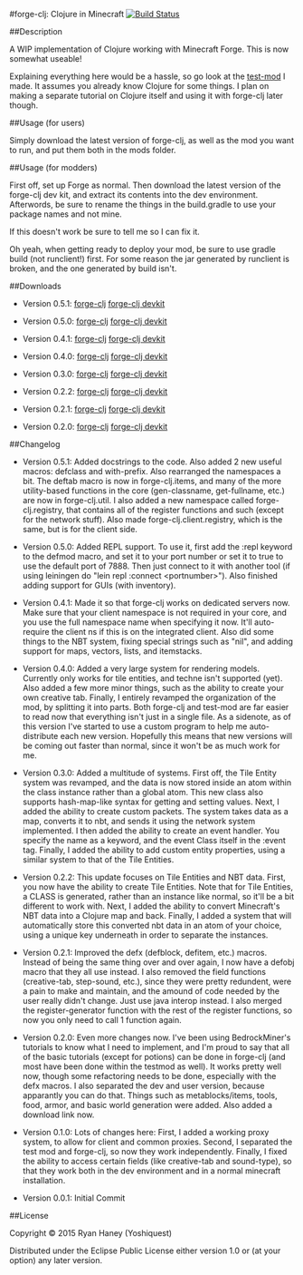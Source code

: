 #forge-clj: Clojure in Minecraft
[![Build Status](https://travis-ci.org/Immortalin/forge-clj.svg)](https://travis-ci.org/Immortalin/forge-clj)

##Description

A WIP implementation of Clojure working with Minecraft Forge. This is now somewhat useable!

Explaining everything here would be a hassle, so go look at the [test-mod](https://github.com/yoshiquest/test-mod "test-mod") I made. It assumes you already know Clojure for some things. I plan on making a separate tutorial on Clojure itself and using it with forge-clj later though.

##Usage (for users)

Simply download the latest version of forge-clj, as well as the mod you want to run, and put them both in the mods folder.

##Usage (for modders)

First off, set up Forge as normal. Then download the latest version of the forge-clj dev kit, and extract its contents into the dev environment. Afterwords, be sure to rename the things in the build.gradle to use your package names and not mine.

If this doesn't work be sure to tell me so I can fix it.

Oh yeah, when getting ready to deploy your mod, be sure to use gradle build (not runclient!) first. For some reason the jar generated by runclient is broken, and the one generated by build isn't.

##Downloads

- Version 0.5.1: [forge-clj](http://bit.ly/1PAHtpQ "forge-clj Version 0.5.1") [forge-clj devkit](http://bit.ly/1OJpv19 "forge-clj devkit Version 0.5.1")

- Version 0.5.0: [forge-clj](http://bit.ly/1GREeYa "forge-clj Version 0.5.0") [forge-clj devkit](http://bit.ly/1GREcQ4 "forge-clj devkit Version 0.5.0")

- Version 0.4.1: [forge-clj](http://bit.ly/1WZdeNA "forge-clj Version 0.4.1") [forge-clj devkit](http://bit.ly/1YgDtfB "forge-clj devkit Version 0.4.1")

- Version 0.4.0: [forge-clj](http://bit.ly/1GREpCN "forge-clj Version 0.4.0") [forge-clj devkit](http://bit.ly/1GREqXl "forge-clj devkit Version 0.4.0")

- Version 0.3.0: [forge-clj](http://bit.ly/1OJ2P3H "forge-clj Version 0.3.0") [forge-clj devkit](http://bit.ly/1MTJhbc "forge-clj devkit Version 0.3.0")

- Version 0.2.2: [forge-clj](http://bit.ly/1NCq8vM "forge-clj Version 0.2.2") [forge-clj devkit](http://bit.ly/1jsIHFC "forge-clj devkit Version 0.2.2")

- Version 0.2.1: [forge-clj](http://bit.ly/1WOmksN "forge-clj Version 0.2.1") [forge-clj devkit](http://bit.ly/1LmEj1n "forge-clj devkit Version 0.2.1")

- Version 0.2.0: [forge-clj](http://bit.ly/1FTJ5HO "forge-clj Version 0.2.0") [forge-clj devkit](http://bit.ly/1jOENra "forge-clj devkit Version 0.2.0")

##Changelog

- Version 0.5.1: Added docstrings to the code. Also added 2 new useful macros: defclass and with-prefix. Also rearranged the namespaces a bit. The deftab macro is now in forge-clj.items, and many of the more utility-based functions in the core (gen-classname, get-fullname, etc.) are now in forge-clj.util. I also added a new namespace called forge-clj.registry, that contains all of the register functions and such (except for the network stuff). Also made forge-clj.client.registry, which is the same, but is for the client side.

- Version 0.5.0: Added REPL support. To use it, first add the :repl keyword to the defmod macro, and set it to your port number or set it to true to use the default port of 7888. Then just connect to it with another tool (if using leiningen do "lein repl :connect \<portnumber\>"). Also finished adding support for GUIs (with inventory).

- Version 0.4.1: Made it so that forge-clj works on dedicated servers now. Make sure that your client namespace is not required in your core, and you use the full namespace name when specifying it now. It'll auto-require the client ns if this is on the integrated client. Also did some things to the NBT system, fixing special strings such as "nil", and adding support for maps, vectors, lists, and itemstacks.

- Version 0.4.0: Added a very large system for rendering models. Currently only works for tile entities, and techne isn't supported (yet). Also added a few more minor things, such as the ability to create your own creative tab. Finally, I entirely revamped the organization of the mod, by splitting it into parts. Both forge-clj and test-mod are far easier to read now that everything isn't just in a single file. As a sidenote, as of this version I've started to use a custom program to help me auto-distribute each new version. Hopefully this means that new versions will be coming out faster than normal, since it won't be as much work for me.

- Version 0.3.0: Added a multitude of systems. First off, the Tile Entity system was revamped, and the data is now stored inside an atom within the class instance rather than a global atom. This new class also supports hash-map-like syntax for getting and setting values. Next, I added the ability to create custom packets. The system takes data as a map, converts it to nbt, and sends it using the network system implemented. I then added the ability to create an event handler. You specify the name as a keyword, and the event Class itself in the :event tag. Finally, I added the ability to add custom entity properties, using a similar system to that of the Tile Entities.

- Version 0.2.2: This update focuses on Tile Entities and NBT data. First, you now have the ability to create Tile Entities. Note that for Tile Entities, a CLASS is generated, rather than an instance like normal, so it'll be a bit different to work with. Next, I added the ability to convert Minecraft's NBT data into a Clojure map and back. Finally, I added a system that will automatically store this converted nbt data in an atom of your choice, using a unique key underneath in order to separate the instances.

- Version 0.2.1: Improved the defx (defblock, defitem, etc.) macros. Instead of being the same thing over and over again, I now have a defobj macro that they all use instead. I also removed the field functions (creative-tab, step-sound, etc.), since they were pretty redundent, were a pain to make and maintain, and the amound of code needed by the user really didn't change. Just use java interop instead. I also merged the register-generator function with the rest of the register functions, so now you only need to call 1 function again.

- Version 0.2.0: Even more changes now. I've been using BedrockMiner's tutorials to know what I need to implement, and I'm proud to say that all of the basic tutorials (except for potions) can be done in forge-clj (and most have been done within the testmod as well). It works pretty well now, though some refactoring needs to be done, especially with the defx macros. I also separated the dev and user version, because apparantly you can do that. Things such as metablocks/items, tools, food, armor, and basic world generation were added. Also added a download link now.

- Version 0.1.0: Lots of changes here: First, I added a working proxy system, to allow for client and common proxies. Second, I separated the test mod and forge-clj, so now they work independently. Finally, I fixed the ability to access certain fields (like creative-tab and sound-type), so that they work both in the dev environment and in a normal minecraft installation.

- Version 0.0.1: Initial Commit

##License

Copyright © 2015 Ryan Haney (Yoshiquest)

Distributed under the Eclipse Public License either version 1.0 or (at
your option) any later version.
